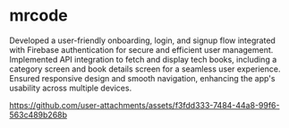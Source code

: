 # mrcode

Developed a user-friendly onboarding, login, and signup flow integrated with Firebase authentication for secure and efficient user management.
Implemented API integration to fetch and display tech books, including a category screen and book details screen for a seamless user experience.
Ensured responsive design and smooth navigation, enhancing the app's usability across multiple devices.


https://github.com/user-attachments/assets/f3fdd333-7484-44a8-99f6-563c489b268b

